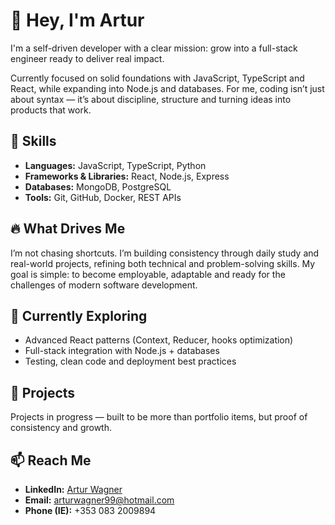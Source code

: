 # 👋 Hey, I'm Artur

I'm a self-driven developer with a clear mission: grow into a full-stack engineer ready to deliver real impact.  

Currently focused on solid foundations with JavaScript, TypeScript and React, while expanding into Node.js and databases. For me, coding isn’t just about syntax — it’s about discipline, structure and turning ideas into products that work.

## 🚀 Skills

- **Languages:** JavaScript, TypeScript, Python  
- **Frameworks & Libraries:** React, Node.js, Express  
- **Databases:** MongoDB, PostgreSQL  
- **Tools:** Git, GitHub, Docker, REST APIs  

## 🔥 What Drives Me

I’m not chasing shortcuts. I’m building consistency through daily study and real-world projects, refining both technical and problem-solving skills. My goal is simple: to become employable, adaptable and ready for the challenges of modern software development.  

## 🌱 Currently Exploring

- Advanced React patterns (Context, Reducer, hooks optimization)  
- Full-stack integration with Node.js + databases  
- Testing, clean code and deployment best practices  

## 💼 Projects

Projects in progress — built to be more than portfolio items, but proof of consistency and growth.  

## 📫 Reach Me

- **LinkedIn:** [Artur Wagner](https://www.linkedin.com/in/artur-wagner-016a62165/)  
- **Email:** arturwagner99@hotmail.com  
- **Phone (IE):** +353 083 2009894
